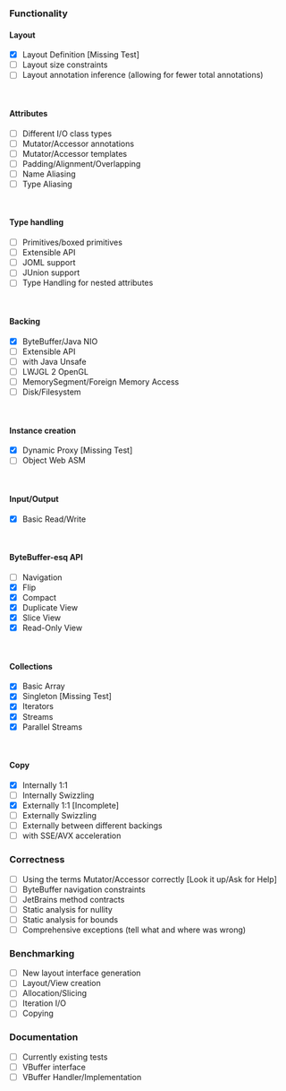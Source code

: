 ### Functionality

#### Layout

- [x] Layout Definition [Missing Test]
- [ ] Layout size constraints
- [ ] Layout annotation inference (allowing for fewer total annotations)

<br>

#### Attributes

- [ ] Different I/O class types
- [ ] Mutator/Accessor annotations
- [ ] Mutator/Accessor templates
- [ ] Padding/Alignment/Overlapping
- [ ] Name Aliasing
- [ ] Type Aliasing

<br>

#### Type handling

- [ ] Primitives/boxed primitives
- [ ] Extensible API
- [ ] JOML support
- [ ] JUnion support
- [ ] Type Handling for nested attributes

<br>

#### Backing

- [x] ByteBuffer/Java NIO
- [ ] Extensible API
- [ ] with Java Unsafe
- [ ] LWJGL 2 OpenGL
- [ ] MemorySegment/Foreign Memory Access
- [ ] Disk/Filesystem

<br>

#### Instance creation

- [x] Dynamic Proxy [Missing Test]
- [ ] Object Web ASM

<br>

#### Input/Output

- [x] Basic Read/Write

<br>

#### ByteBuffer-esq API

- [ ] Navigation
- [x] Flip
- [x] Compact
- [x] Duplicate View
- [x] Slice View
- [x] Read-Only View

<br>

#### Collections

- [x] Basic Array
- [x] Singleton [Missing Test]
- [x] Iterators
- [x] Streams
- [x] Parallel Streams

<br>

#### Copy

- [x] Internally 1:1
- [ ] Internally Swizzling
- [x] Externally 1:1 [Incomplete]
- [ ] Externally Swizzling
- [ ] Externally between different backings
- [ ] with SSE/AVX acceleration

### Correctness

- [ ] Using the terms Mutator/Accessor correctly [Look it up/Ask for Help]
- [ ] ByteBuffer navigation constraints
- [ ] JetBrains method contracts
- [ ] Static analysis for nullity
- [ ] Static analysis for bounds
- [ ] Comprehensive exceptions (tell what and where was wrong)

### Benchmarking

- [ ] New layout interface generation
- [ ] Layout/View creation
- [ ] Allocation/Slicing
- [ ] Iteration I/O
- [ ] Copying

### Documentation

- [ ] Currently existing tests
- [ ] VBuffer interface
- [ ] VBuffer Handler/Implementation